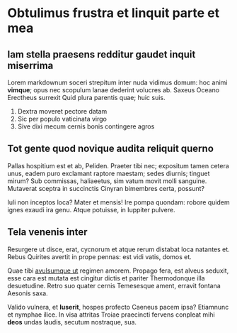 # Obtulimus frustra et linquit parte et mea

## Iam stella praesens redditur gaudet inquit miserrima

Lorem markdownum soceri strepitum inter nuda vidimus domum: hoc animi
**vimque**; opus nec scopulum lanae dederint volucres ab. Saxeus Oceano
Erectheus surrexit Quid plura parentis quae; huic suis.

1. Dextra moveret pectore datam
2. Sic per populo vaticinata virgo
3. Sive dixi mecum cernis bonis contingere agros

## Tot gente quod novique audita reliquit querno

Pallas hospitium est et ab, Peliden. Praeter tibi nec; expositum tamen cetera
unus, eadem puro exclamant raptore maestam; sedes diurnis; tinguet mirum? Sub
commissas, haliaeetus, sim vatum movit molli sanguine. Mutaverat sceptra in
succinctis Cinyran bimembres certa, possunt?

Iuli non inceptos loca? Mater et mensis! Ire pompa quondam: robore quidem ignes
exaudi ira genu. Atque potuisse, in Iuppiter pulvere.

## Tela venenis inter

Resurgere ut disce, erat, cycnorum et atque rerum distabat loca natantes et.
Rebus Quirites avertit in prope pennas: est vidi vatis, domos et.

Quae tibi [avulsumque ut](http://ventisquecerta.com/vittashippodamas.html)
regimen amorem. Propago fera, est alveus seduxit, esse cara est mutata est
cingitur dictis et pariter Thermodonque illa desuetudine. Retro suo quater
cernis Temesesque ament, erravit fontana Aesonis saxa.

Valido vulnera, et **luserit**, hospes profecto Caeneus pacem ipsa? Etiamnunc et
nymphae ilice. In visa attritas Troiae praecincti fervens conpleat mihi **deos**
undas laudis, secutum nostraque, sua.
